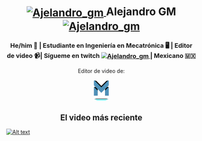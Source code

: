 
<div>
  <h1 align="center"><a href="https://www.instagram.com/ajelandro_gm/?hl=es-la" target="blank"><img align="center" src="https://raw.githubusercontent.com/rahuldkjain/github-profile-readme-generator/master/src/images/icons/Social/instagram.svg" alt="Ajelandro_gm" height="30" width="40"> </a> Alejandro GM <a href="https://twitter.com/Ajelandro_GM" target="blank"><img align="center" src="https://raw.githubusercontent.com/rahuldkjain/github-profile-readme-generator/master/src/images/icons/Social/twitter.svg" alt="Ajelandro_gm" height="30" width="40"><a/> </h1>
</div>

<h3 align="center"> He/him 🙂 | Estudiante en Ingeniería en Mecatrónica 🖥️ | Editor de video 📹| Sígueme en twitch <a href="https://www.twitch.tv/ajelandro_gm/profile" target="blank"><img align="center" src="https://raw.githubusercontent.com/rahuldkjain/github-profile-readme-generator/master/src/images/icons/Social/twitch.svg" alt="Ajelandro_gm" height="20" width="20"> </a>| Mexicano 🇲🇽 </h3>
  
<p align="center">
  Editor de video de: <br> <br>
  <a title="Mecuba" href="https://www.youtube.com/c/MECUBA"><img src="M.png" alt="Mecuba" width="8%" /></a>
<p>

 <h2 align="center">El video más reciente <br></h2>
  
  [![Alt text](https://img.youtube.com/vi/KvV8oLDAyog/0.jpg)](https://www.youtube.com/watch?v=KvV8oLDAyog)

